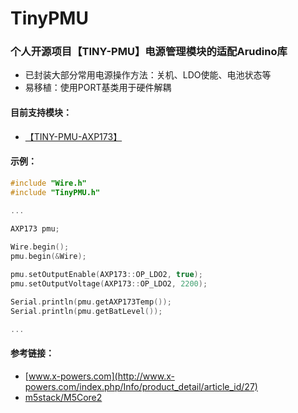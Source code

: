 # TinyPMU
### 个人开源项目【TINY-PMU】电源管理模块的适配Arudino库

- 已封装大部分常用电源操作方法：关机、LDO使能、电池状态等
- 易移植：使用PORT基类用于硬件解耦

#### 目前支持模块：

- [【TINY-PMU-AXP173】](https://github.com/Forairaaaaa/TINY-PMU-AXP173)

#### 示例：

```cpp
#include "Wire.h"
#include "TinyPMU.h"

...
    
AXP173 pmu;

Wire.begin();
pmu.begin(&Wire);

pmu.setOutputEnable(AXP173::OP_LDO2, true);
pmu.setOutputVoltage(AXP173::OP_LDO2, 2200);

Serial.println(pmu.getAXP173Temp());
Serial.println(pmu.getBatLevel());

...
```

#### 参考链接：

- [www.x-powers.com](http://www.x-powers.com/index.php/Info/product_detail/article_id/27)
- [m5stack/M5Core2](https://github.com/m5stack/M5Core2)

